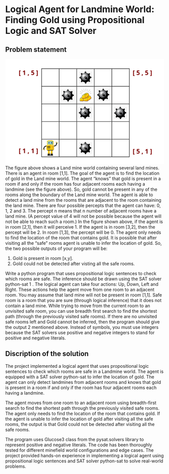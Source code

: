 # Logical Agent for Landmine World: Finding Gold using Propositional Logic and SAT Solver

## Problem statement

![Example Grid](img\Grid.png)
The figure above shows a Land mine world containing several land mines. There is an agent in room [1,1]. The goal of the agent is to find the location of gold in the Land mine world. The agent “knows” that gold is present in a room if and only if the room has four adjacent rooms each having a landmine (see the figure above). So, gold cannot be present in any of the rooms along the boundary of the Land mine world. The agent is able to detect a land mine from the rooms that are adjacent to the room containing the land mine. There are four possible percepts that the agent can have: 0, 1, 2 and 3. The percept n means that n number of adjacent rooms have a land mine. (A percept value of 4 will not be possible because the agent will not be able to reach such a room.) In the figure shown above, if the agent is in room [2,1], then it will perceive 1. If the agent is in room [3,2], then the percept will be 2. In room [1,3], the percept will be 0. The agent only needs to find the location of the room that contains gold. It is possible that after visiting all the “safe” rooms agent is unable to infer the location of gold. So, the two possible outputs of your program will be:
1. Gold is present in room [x,y].
2. Gold could not be detected after visting all the safe rooms.

Write a python program that uses propositional logic sentences to check which rooms are safe. The inference should be drawn using the SAT solver python-sat 1 . The logical agent can take four actions: Up, Down, Left and Right. These actions help the agent move from one room to an adjacent room. You may assume that land mine will not be present in room [1,1]. Safe room is a room that you are sure (through logical inference) that it does not contain a land mine. While trying to move from the current room to an unvisited safe room, you can use breadth first search to find the shortest path (through the previously visited safe rooms). If there are no unvisited safe rooms left and Gold cannot be inferred, then the program should give the output 2 mentioned above. Instead of symbols, you must use integers because the SAT solvers use positive and negative integers to stand for positive and negative literals.

## Discription of the solution

The project implemented a logical agent that uses propositional logic sentences to check which rooms are safe in a Landmine world. The agent is equipped with a SAT solver python-sat to infer the location of gold. The agent can only detect landmines from adjacent rooms and knows that gold is present in a room if and only if the room has four adjacent rooms each having a landmine.

The agent moves from one room to an adjacent room using breadth-first search to find the shortest path through the previously visited safe rooms. The agent only needs to find the location of the room that contains gold. If the agent is unable to infer the location of gold after visiting all the safe rooms, the output is that Gold could not be detected after visiting all the safe rooms.

The program uses Glucose3 class from the pysat.solvers library to represent positive and negative literals. The code has been thoroughly tested for different minefield world configurations and edge cases. The project provided hands-on experience in implementing a logical agent using propositional logic sentences and SAT solver python-sat to solve real-world problems.
